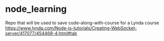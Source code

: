 # node_learning
Repo that will be used to save code-along-with-course for a Lynda course https://www.lynda.com/Node-js-tutorials/Creating-WebSocket-server/417077/454468-4.html#tab
